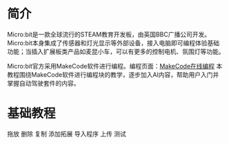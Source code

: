 # 简介
Micro:bit是一款全球流行的STEAM教育开发板，由英国BBC广播公司开发。
Micro:bit本身集成了传感器和灯光显示等外部设备，接入电脑即可编程体验基础功能；当插入扩展板类产品如麦昆小车，可以有更多的控制电机、氛围灯等功能。

Micro:bit官方采用MakeCode软件进行编程。编程页面：[MakeCode在线编程](https://makecode.microbit.org/#)
本教程围绕MakeCode软件进行编程块的教学，逐步加入AI内容，帮助用户入门并掌握自动驾驶套件的内容。

# 基础教程
拖放 删除 复制
添加拓展
导入程序 上传 测试